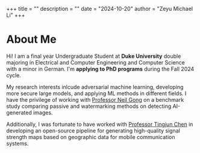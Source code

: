 +++
title = ""
description = ""
date = "2024-10-20"
author = "Zeyu Michael Li"
+++


# About Me
Hi! 
I am a final year Undergraduate Student at **Duke University** double majoring in Electrical and Computer Engineering and Computer Science with a minor in German. I'm **applying to PhD programs** during the Fall 2024 cycle. 

My research interests inlcude adversarial machine learning, developing more secure large models, and applying ML methods in different fields. I have the privilege of working with [Professor Neil Gong](https://ece.duke.edu/people/neil-gong/) on a benchmark study comparing passive and watermarking methods on detecting AI-generated images. 

Additionally, I was fortunate to have worked with [Professor Tingjun Chen](https://tingjunchen.com) in developing an open-source pipeline for generating high-quality signal strength maps based on geographic data for mobile communication systems. 
